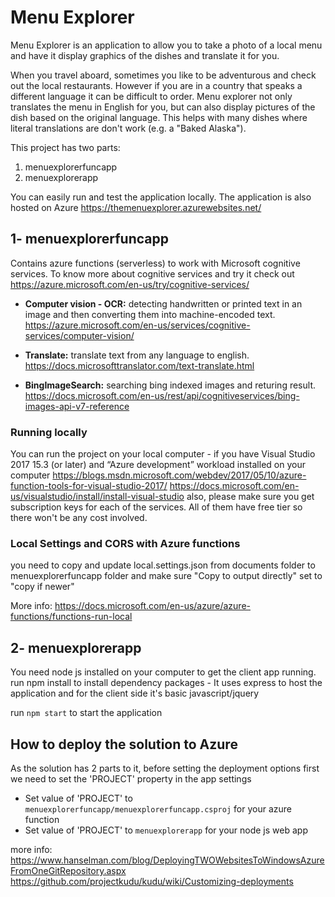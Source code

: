 # Menu Explorer
Menu Explorer is an application to allow you to take a photo of a local menu and have it display graphics of the dishes and translate it for you.

When you travel aboard, sometimes you like to be adventurous and check out the local restaurants. However if you are in a country that speaks a different language it can be difficult to order. Menu explorer not only translates the menu in English for you, but can also display pictures of the dish based on the original language. This helps with many dishes where literal translations are don't work (e.g. a "Baked Alaska"). 


This project has two parts:
1. menuexplorerfuncapp
2. menuexplorerapp

You can easily run and test the application locally. The application is also hosted on Azure https://themenuexplorer.azurewebsites.net/ 

## 1- menuexplorerfuncapp
Contains azure functions (serverless) to work with Microsoft cognitive services. To know more about cognitive services and try it check out  https://azure.microsoft.com/en-us/try/cognitive-services/


- **Computer vision - OCR:** detecting handwritten or printed text in an image and then converting them into machine-encoded text. https://azure.microsoft.com/en-us/services/cognitive-services/computer-vision/

- **Translate:** translate text from any language to english. https://docs.microsofttranslator.com/text-translate.html

- **BingImageSearch:** searching bing indexed images and returing result. 
https://docs.microsoft.com/en-us/rest/api/cognitiveservices/bing-images-api-v7-reference

### Running locally
You can run the project on your local computer - if you have Visual Studio 2017 15.3 (or later) and “Azure development” workload installed on your computer 
https://blogs.msdn.microsoft.com/webdev/2017/05/10/azure-function-tools-for-visual-studio-2017/
https://docs.microsoft.com/en-us/visualstudio/install/install-visual-studio
also, please make sure you get subscription keys for each of the services. All of them have free tier so there won't be any cost involved.

### Local Settings and CORS with Azure functions 

you need to copy and update local.settings.json from documents folder to menuexplorerfuncapp folder and make sure "Copy to output directly" set to "copy if newer"

More info: https://docs.microsoft.com/en-us/azure/azure-functions/functions-run-local


## 2- menuexplorerapp

You need node js installed on your computer to get the client app running. 
run npm install to install dependency packages - It uses express to host the application and for the client side it's basic javascript/jquery 

run ```npm start``` to start the application 

## How to deploy the solution to Azure

As the solution has 2 parts to it, before setting the deployment options first we need to set the 'PROJECT' property in the app settings

- Set value of 'PROJECT' to ```menuexplorerfuncapp/menuexplorerfuncapp.csproj``` for your azure function
- Set value of 'PROJECT' to ```menuexplorerapp``` for your node js web app

more info:
https://www.hanselman.com/blog/DeployingTWOWebsitesToWindowsAzureFromOneGitRepository.aspx
https://github.com/projectkudu/kudu/wiki/Customizing-deployments
